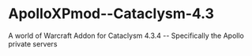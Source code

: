 # ApolloXPmod--Cataclysm-4.3
 A world of Warcraft Addon for Cataclysm 4.3.4 -- Specifically the Apollo private servers
